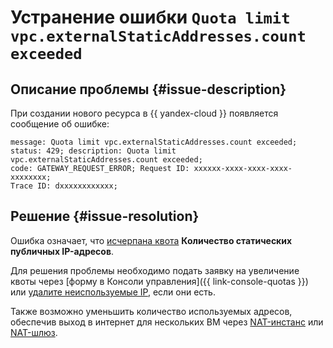 # Устранение ошибки `Quota limit vpc.externalStaticAddresses.count exceeded`


## Описание проблемы {#issue-description}

При создании нового ресурса в {{ yandex-cloud }} появляется сообщение об ошибке:

```
message: Quota limit vpc.externalStaticAddresses.count exceeded; 
status: 429; description: Quota limit vpc.externalStaticAddresses.count exceeded; 
code: GATEWAY_REQUEST_ERROR; Request ID: xxxxxx-xxxx-xxxx-xxxx-xxxxxxxx; 
Trace ID: dxxxxxxxxxxxx;
```

## Решение {#issue-resolution}

Ошибка означает, что [исчерпана квота](../../../vpc/concepts/limits.md#vpc-quotas) **Количество статических публичных IP-адресов**.

Для решения проблемы необходимо подать заявку на увеличение квоты через [форму в Консоли управления]({{ link-console-quotas }}) или [удалите неиспользуемые IP](../../../vpc/operations/address-delete.md), если они есть. 

Также возможно уменьшить количество используемых адресов, обеспечив выход в интернет для нескольких ВМ через [NAT-инстанс](../../../tutorials/routing/nat-instance/index.md) или [NAT-шлюз](../../../vpc/concepts/gateways.md).
